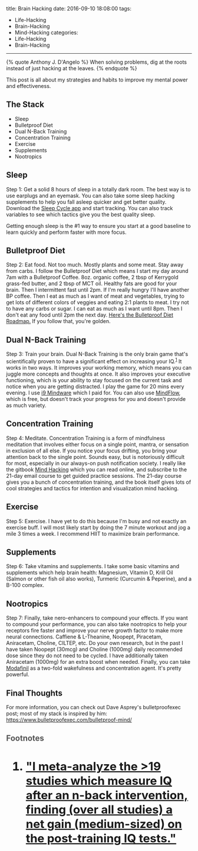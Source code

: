 title: Brain Hacking
date: 2016-09-10 18:08:00
tags:
  - Life-Hacking
  - Brain-Hacking
  - Mind-Hacking
categories:
  - Life-Hacking
  - Brain-Hacking
---

{% quote Anthony J. D'Angelo %}
When solving problems, dig at the roots instead of just hacking at the leaves.
{% endquote %}

This post is all about my strategies and habits to improve my mental power and effectiveness.

## The Stack
- Sleep
- Bulletproof Diet
- Dual N-Back Training
- Concentration Training
- Exercise
- Supplements
- Nootropics

## Sleep
Step 1: Get a solid 8 hours of sleep in a totally dark room. The best way is to use earplugs and an eyemask. You can also take some sleep hacking supplements to help you fall asleep quicker and get better quality. Download the [Sleep Cycle app](https://itunes.apple.com/us/app/sleep-cycle-alarm-clock/id320606217?mt=8) and start tracking. You can also track variables to see which tactics give you the best quality sleep.

Getting enough sleep is the #1 way to ensure you start at a good baseline to learn quickly and perform faster with more focus.

## Bulletproof Diet
Step 2: Eat food. Not too much. Mostly plants and some meat. Stay away from carbs. I follow the Bulletproof Diet which means I start my day around 7am with a Bulletproof Coffee. 8oz. organic coffee, 2 tbsp of Kerrygold grass-fed butter, and 2 tbsp of MCT oil. Healthy fats are good for your brain. Then I intermittent fast until 2pm. If I'm really hungry I'll have another BP coffee. Then I eat as much as I want of meat and vegetables, trying to get lots of different colors of veggies and eating 2:1 plants to meat. I try not to have any carbs or sugar. I can eat as much as I want until 8pm. Then I don't eat any food until 2pm the next day. [Here's the Bulletproof Diet Roadmap.](https://www.bulletproofexec.com/wp-content/uploads/2014/06/BPDRMrast-06112014.55436.pdf) If you follow that, you're golden.

## Dual N-Back Training
Step 3: Train your brain. Dual N-Back Training is the only brain game that's scientifically proven to have a significant effect on increasing your IQ.<sup>[1](#brain-hacking-footnotes)</sup> It works in two ways. It improves your working memory, which means you can juggle more concepts and thoughts at once. It also improves your executive functioning, which is your ability to stay focused on the current task and notice when you are getting distracted. I play the game for 20 mins every evening. I use [i9 Mindware](http://www.iqmindware.com/brain-training-apps/i9-desktop) which I paid for. You can also use [MindFlow](http://themindflow.com/flash.html), which is free, but doesn't track your progress for you and doesn't provide as much variety.

## Concentration Training
Step 4: Meditate. Concentration Training is a form of mindfulness meditation that involves either focus on a single point, mantra, or sensation in exclusion of all else. If you notice your focus drifting, you bring your attention back to the single point. Sounds easy, but is notoriously difficult for most, especially in our always-on push notification society. I really like the gitbook [Mind Hacking](http://www.mindhacki.ng/content/) which you can read online, and subscribe to the 21-day email course to get guided practice sessions. The 21-day course gives you a bunch of concentration training, and the book itself gives lots of cool strategies and tactics for intention and visualization mind hacking.

## Exercise
Step 5: Exercise. I have yet to do this because I'm busy and not exactly an exercise buff. I will most likely start by doing the 7 minute workout and jog a mile 3 times a week. I recommend HIIT to maximize brain performance.

## Supplements
Step 6: Take vitamins and supplements. I take some basic vitamins and supplements which help brain health: Magnesium, Vitamin D, Krill Oil (Salmon or other fish oil also works), Turmeric (Curcumin & Peperine), and a B-100 complex.

## Nootropics
Step 7: Finally, take nero-enhancers to compound your effects. If you want to compound your performance, you can also take nootropics to help your receptors fire faster and improve your nerve growth factor to make more neural connections. Caffiene & L-Theanine, Noopept, Piracetam, Aniracetam, Choline, CILTEP, etc. Do your own research, but in the past I have taken Noopept (30mcg) and Choline (1000mg) daily recommended dose since they do not need to be cycled. I have additionally taken Aniracetam (1000mg) for an extra boost when needed. Finally, you can take [Modafinil](http://modafinilcat.com) as a two-fold wakefulness and concentration agent. It's pretty powerful.


## Final Thoughts
For more information, you can check out Dave Asprey's bulletproofexec post; most of my stack is inspired by him: https://www.bulletproofexec.com/bulletproof-mind/

<a name="brain-hacking-footnotes" style="color:#555;text-decoration:none;"><h2>Footnotes<h2></a>
1. ["I meta-analyze the >19 studies which measure IQ after an n-back intervention, finding (over all studies) a net gain (medium-sized) on the post-training IQ tests."](https://www.gwern.net/DNB%20meta-analysis)
